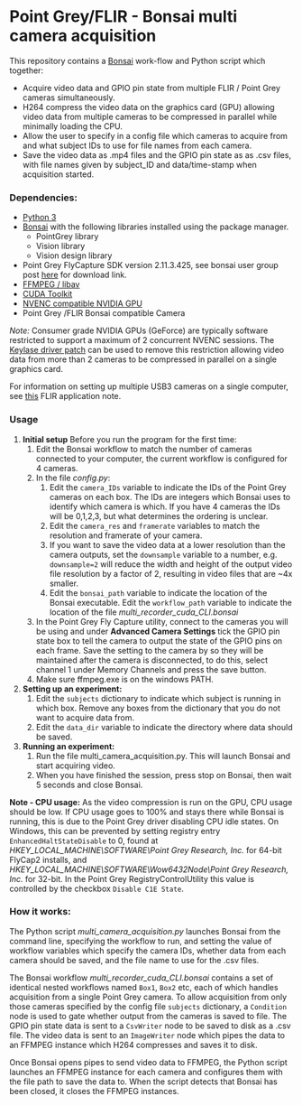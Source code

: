 # Point Grey/FLIR - Bonsai multi camera acquisition

This repository contains a [Bonsai](https://bonsai-rx.org//introduction/) work-flow and Python script which together:

- Acquire video data and GPIO pin state from multiple FLIR / Point Grey cameras simultaneously.
- H264 compress the video data on the graphics card (GPU) allowing video data from multiple cameras to be compressed in parallel while minimally loading the CPU.
- Allow the user to specify in a config file which cameras to acquire from and what subject IDs to use for file names from each camera.
- Save the video data as .mp4 files and the GPIO pin state as as .csv files, with file names given by subject_ID and data/time-stamp when acquisition started.

### Dependencies:

- [Python 3](https://www.python.org/)
- [Bonsai](https://bonsai-rx.org/) with the following libraries installed using the package manager.
  - PointGrey library
  - Vision library
  - Vision design library
- Point Grey FlyCapture SDK version 2.11.3.425, see bonsai user group post [here](https://groups.google.com/forum/#!msg/bonsai-users/Wq2Bo1DnCD8/jb0BfvIVAgAJ) for download link.
- [FFMPEG / libav](https://developer.nvidia.com/ffmpeg) 
- [CUDA Toolkit](https://developer.nvidia.com/cuda-toolkit)
- [NVENC compatible NVIDIA GPU](https://developer.nvidia.com/video-encode-decode-gpu-support-matrix)
- Point Grey /FLIR Bonsai compatible Camera

*Note:* Consumer grade NVIDIA GPUs (GeForce) are typically software restricted to support a maximum of 2 concurrent NVENC sessions. The [Keylase driver patch](https://github.com/keylase/nvidia-patch) can be used to remove this restriction allowing video data from more than 2 cameras to be compressed in parallel on a single graphics card.

For information on setting up multiple USB3 cameras on a single computer, see [this](https://www.flir.co.uk/support-center/iis/machine-vision/application-note/usb-3.1-multiple-camera-setup/) FLIR application note.

### Usage

1. **Initial setup** Before you run the program for the first time:
   1. Edit the Bonsai workflow to match the number of cameras connected to your computer, the current workflow is configured for 4 cameras. 
   2. In the file *config.py*:
      1. Edit the `camera_IDs` variable to indicate the IDs of the Point Grey cameras on each box.  The IDs are integers which Bonsai uses to identify which camera is which.   If you have 4 cameras the IDs will be 0,1,2,3, but what determines the ordering is unclear.
      2. Edit the `camera_res` and `framerate` variables to match the resolution and framerate of your camera.
      3. If you want to save the video data at a lower resolution than the camera outputs, set the `downsample` variable to a number, e.g. `downsample=2` will reduce the width and height of the output video file resolution by a factor of 2, resulting in video files that are ~4x smaller.
      4. Edit the `bonsai_path` variable to indicate the location of the Bonsai executable.  Edit the `workflow_path` variable to indicate the location of the file *multi_recorder_cuda_CLI.bonsai*
   3. In the Point Grey Fly Capture utility, connect to the cameras you will be using and under **Advanced Camera Settings** tick the GPIO pin state box to tell the camera to output the state of the GPIO pins on each frame.  Save the setting to the camera by so they will be maintained after the camera is disconnected, to do this, select channel 1 under Memory Channels and press the save button.
   4. Make sure ffmpeg.exe is on the windows PATH.
2. **Setting up an experiment:**
   1. Edit the `subjects` dictionary to indicate which subject is running in which box.  Remove any boxes from the dictionary that you do not want to acquire data from.
   2. Edit the `data_dir` variable to indicate the directory where data should be saved.
3. **Running an experiment:**
   1. Run the file multi_camera_acquisition.py.  This will launch Bonsai and start acquiring video.
   2. When you have finished the session, press stop on Bonsai, then wait 5 seconds and close Bonsai. 

**Note - CPU usage:** As the video compression is run on the GPU, CPU usage should be low.  If CPU usage goes to 100% and stays there while Bonsai is running, this is due to the Point Grey driver disabling CPU idle states.  On Windows, this can be prevented by setting registry entry `EnhancedHaltStateDisable` to 0, found at *HKEY_LOCAL_MACHINE\SOFTWARE\Point Grey Research, Inc.* for 64-bit FlyCap2 installs, and *HKEY_LOCAL_MACHINE\SOFTWARE\Wow6432Node\Point Grey Research, Inc.*  for 32-bit.  In the Point Grey RegistryControlUtility this value is controlled by the checkbox `Disable C1E State`.

### How it works:

The Python script *multi_camera_acquisition.py*  launches Bonsai from the command line, specifying the workflow to run, and setting the value of workflow variables which specify the camera IDs, whether data  from each camera should be saved, and the file name to use for the .csv files.

The Bonsai workflow *multi_recorder_cuda_CLI.bonsai* contains a set of identical nested workflows named `Box1`, `Box2` etc, each of which handles acquisition from a single Point Grey camera.  To allow acquisition from only those cameras specified by the config file `subjects` dictionary, a `Condition` node is used to gate whether output from the cameras is saved to file.  The GPIO pin state data is sent to a `CsvWriter` node to be saved to disk as a .csv file.  The video data is sent to an `ImageWriter` node which pipes the data to an FFMPEG instance which H264 compresses and saves it to disk.

Once Bonsai opens pipes to send video data to FFMPEG, the Python script launches an FFMPEG instance for each camera and configures them with the file path to save the data to.  When the script detects that Bonsai has been closed, it closes the FFMPEG instances.
